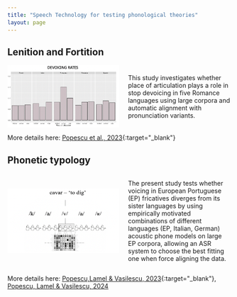 ```yaml
---
title: "Speech Technology for testing phonological theories"
layout: page
---
```



## Lenition and Fortition

<div style="display: flex; align-items: center;">
    <img src="https://raw.githubusercontent.com/anisiapopescu/anisiapopescu.github.io/master/PoA_dev.png" alt="Your Image" style="width: 50%; margin-right: 20px;">
    <p>This study investigates whether place of articulation plays a role in stop devoicing in five Romance languages using large
corpora and automatic alignment with pronunciation variants.</p>
</div>

More details here: [Popescu et al., 2023](Popescu_etal_ICPhS2023.pdf){:target="_blank"}


## Phonetic typology

<div style="display: flex; align-items: center;">
    <img src="https://raw.githubusercontent.com/anisiapopescu/anisiapopescu.github.io/master/cavar_site.png" alt="Your Image" style="width: 50%; margin-right: 20px;">
    <p>The present study tests whether voicing in European Portuguese (EP) fricatives diverges from its sister languages by using empirically motivated combinations of different languages
(EP, Italian, German) acoustic phone models on large EP corpora, allowing an ASR system to choose the best fitting one when force aligning the data. </p>
</div>

More details here: [Popescu,Lamel & Vasilescu, 2023](https://aclanthology.org/2023.icnlsp-1.24/){:target="_blank"}, [Popescu, Lamel & Vasilescu, 2024](https://aclanthology.org/2024.lrec-main.1503/) 




